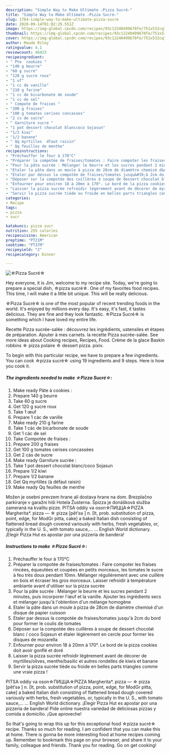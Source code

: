 ```yaml
---
description: "Simple Way to Make Ultimate ☆Pizza Sucré☆"
title: "Simple Way to Make Ultimate ☆Pizza Sucré☆"
slug: 1764-simple-way-to-make-ultimate-pizza-sucre
date: 2020-09-14T01:02:29.551Z
image: https://img-global.cpcdn.com/recipes/93c12240499670fe/751x532cq70/☆pizza-sucre☆-photo-principale-de-la-recette.jpg
thumbnail: https://img-global.cpcdn.com/recipes/93c12240499670fe/751x532cq70/☆pizza-sucre☆-photo-principale-de-la-recette.jpg
cover: https://img-global.cpcdn.com/recipes/93c12240499670fe/751x532cq70/☆pizza-sucre☆-photo-principale-de-la-recette.jpg
author: Maude Riley
ratingvalue: 4.1
reviewcount: 46423
recipeingredient:
- " Pte  cookies "
- "140 g beurre"
- "60 g sucre"
- "120 g sucre roux"
- "1 uf"
- "1 cc de vanille"
- "210 g farine"
- "1 cc de bicarbonate de soude"
- "1 cc de sel"
- " Compote de fraises "
- "200 g fraises"
- "100 g tomates cerises concasses"
- "2 cs de sucre"
- " Garniture sucre "
- "1 pot dessert chocolat blanccoco Sojasun"
- "1/2 kiwi"
- "1/2 banane"
- " Qq myrtilles  dfaut raisin"
- " Qq feuilles de menthe"
recipeinstructions:
- "Préchauffer le four à 170°C"
- "Préparer la compotée de fraises/tomates : Faire compoter les fraises rincées, équeutées et coupées en petits morceaux, les tomates le sucre à feu très doux pendant 10mn. Mélanger régulièrement avec une cuillère en bois et écraser les gros morceaux. Laisser refroidir à température ambiante avant d&#39;utiliser sur la pizza sucrée"
- "Pour la pâte sucrée : Mélanger le beurre et les sucres pendant 2 minutes, puis incorporer l&#39;œuf et la vanille. Ajouter les ingrédients secs et mélanger jusqu&#39;à l&#39;obtention d&#39;un mélange homogène"
- "Etaler la pâte dans un moule à pizza de 28cm de diamètre chemisé d&#39;un disque de papier cuisson"
- "Etaler par dessus la compotée de fraises/tomates jusqu&#39;à 2cm du bord pour former le coulis de tomates"
- "Déposer sur la compotée des cuillères à soupe de dessert chocolat blanc / coco Sojasun et étaler légèrement en cercle pour former les disques de mozarella"
- "Enfourner pour environ 18 à 20mn à 170°. Le bord de la pizza cookies doit avoir gonflé et doré"
- "Laisser la pizza sucrée refroidir légèrement avant de décorer de myrtilles/olives, menthe/basilic et autres rondelles de kiwis et banane"
- "Servir la pizza sucrée tiède ou froide en belles parts triangles comme une vraie pizza !"
categories:
- Recipe
tags:
- pizza
- sucr

katakunci: pizza sucr 
nutrition: 255 calories
recipecuisine: American
preptime: "PT21M"
cooktime: "PT37M"
recipeyield: "2"
recipecategory: Dinner

---
```



![☆Pizza Sucré☆](https://img-global.cpcdn.com/recipes/93c12240499670fe/751x532cq70/☆pizza-sucre☆-photo-principale-de-la-recette.jpg)

Hey everyone, it is Jim, welcome to my recipe site. Today, we're going to prepare a special dish, ☆pizza sucré☆. One of my favorites food recipes. This time, I will make it a little bit unique. This will be really delicious.

☆Pizza Sucré☆ is one of the most popular of recent trending foods in the world. It's enjoyed by millions every day. It's easy, it's fast, it tastes delicious. They are fine and they look fantastic. ☆Pizza Sucré☆ is something which I have loved my entire life.

Recette Pizza sucrée-salée : découvrez les ingrédients, ustensiles et étapes de préparation. Ajouter à mes carnets. la recette Pizza sucrée-salée. See more ideas about Cooking recipes, Recipes, Food. Crème de la glace Baskin robbins ☆ pizza polaire ☆ dessert pizza. pixiv.


To begin with this particular recipe, we have to prepare a few ingredients. You can cook ☆pizza sucré☆ using 19 ingredients and 9 steps. Here is how you cook it.

<!--inarticleads1-->

##### The ingredients needed to make ☆Pizza Sucré☆:

1. Make ready  Pâte à cookies :
1. Prepare 140 g beurre
1. Take 60 g sucre
1. Get 120 g sucre roux
1. Take 1 œuf
1. Prepare 1 càc de vanille
1. Make ready 210 g farine
1. Take 1 càc de bicarbonate de soude
1. Get 1 càc de sel
1. Take  Compotée de fraises :
1. Prepare 200 g fraises
1. Get 100 g tomates cerises concassées
1. Get 2 càs de sucre
1. Make ready  Garniture sucrée :
1. Take 1 pot dessert chocolat blanc/coco Sojasun
1. Prepare 1/2 kiwi
1. Prepare 1/2 banane
1. Get  Qq myrtilles (à défaut raisin)
1. Make ready  Qq feuilles de menthe


Možen je osebni prevzem hrane ali dostava hrane na dom. Brezplačno parkiranje v garažni hiši Hotela Žusterna. Špizza je donášková služba zameraná na kvalitu pizze. PITSA oddiy va oson☆ПИЦЦА☆PIZZA Margherita*. pizza — ☆ pizza [pēt′sə ] n. [It, prob. substitution of pizza, point, edge, for ModGr pitta, cake] a baked Italian dish consisting of flattened bread dough covered variously with herbs, fresh vegetables, or, typically in the U. S., with tomato sauce,… … English World dictionary. ¡Elegir Pizza Hut es apostar por una pizzería de bandera! 

<!--inarticleads2-->

##### Instructions to make ☆Pizza Sucré☆:

1. Préchauffer le four à 170°C
1. Préparer la compotée de fraises/tomates : Faire compoter les fraises rincées, équeutées et coupées en petits morceaux, les tomates le sucre à feu très doux pendant 10mn. Mélanger régulièrement avec une cuillère en bois et écraser les gros morceaux. Laisser refroidir à température ambiante avant d&#39;utiliser sur la pizza sucrée
1. Pour la pâte sucrée : Mélanger le beurre et les sucres pendant 2 minutes, puis incorporer l&#39;œuf et la vanille. Ajouter les ingrédients secs et mélanger jusqu&#39;à l&#39;obtention d&#39;un mélange homogène
1. Etaler la pâte dans un moule à pizza de 28cm de diamètre chemisé d&#39;un disque de papier cuisson
1. Etaler par dessus la compotée de fraises/tomates jusqu&#39;à 2cm du bord pour former le coulis de tomates
1. Déposer sur la compotée des cuillères à soupe de dessert chocolat blanc / coco Sojasun et étaler légèrement en cercle pour former les disques de mozarella
1. Enfourner pour environ 18 à 20mn à 170°. Le bord de la pizza cookies doit avoir gonflé et doré
1. Laisser la pizza sucrée refroidir légèrement avant de décorer de myrtilles/olives, menthe/basilic et autres rondelles de kiwis et banane
1. Servir la pizza sucrée tiède ou froide en belles parts triangles comme une vraie pizza !


PITSA oddiy va oson☆ПИЦЦА☆PIZZA Margherita*. pizza — ☆ pizza [pēt′sə ] n. [It, prob. substitution of pizza, point, edge, for ModGr pitta, cake] a baked Italian dish consisting of flattened bread dough covered variously with herbs, fresh vegetables, or, typically in the U. S., with tomato sauce,… … English World dictionary. ¡Elegir Pizza Hut es apostar por una pizzería de bandera! Pide online nuestra variedad de deliciosas pizzas y comida a domicilio. ¡Que aproveche! 

So that's going to wrap this up for this exceptional food ☆pizza sucré☆ recipe. Thanks so much for reading. I am confident that you can make this at home. There is gonna be more interesting food at home recipes coming up. Remember to bookmark this page on your browser, and share it to your family, colleague and friends. Thank you for reading. Go on get cooking!
